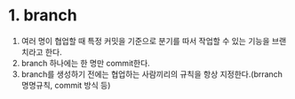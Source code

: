 # 1. branch
1. 여러 명이 협업할 때 특정 커밋을 기준으로 분기를 따서 작업할 수 있는 기능을 브랜치라고 한다.
2. branch 하나에는 한 명만 commit한다. 
3. branch를 생성하기 전에는 협업하는 사람끼리의 규칙을 항상 지정한다.(brranch 명명규칙, commit 방식 등)

